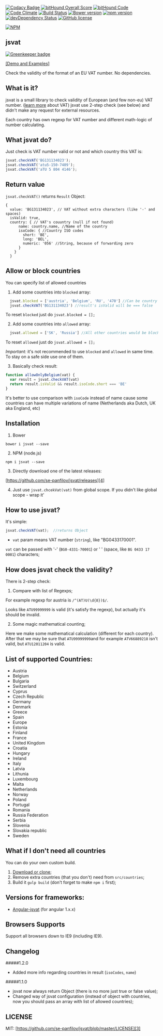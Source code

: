[![Codacy Badge](https://api.codacy.com/project/badge/grade/874e7dce623149e18807bdc0a02671c2)](https://www.codacy.com/app/se-panfilov/jsvat)
[![bitHound Overall Score](https://www.bithound.io/github/se-panfilov/jsvat/badges/score.svg)](https://www.bithound.io/github/se-panfilov/jsvat) [![bitHound Code](https://www.bithound.io/github/se-panfilov/jsvat/badges/code.svg)](https://www.bithound.io/github/se-panfilov/jsvat)
[![Code Climate](https://codeclimate.com/github/se-panfilov/jsvat/badges/gpa.svg)](https://codeclimate.com/github/se-panfilov/jsvat)
[![Build Status](https://travis-ci.org/se-panfilov/jsvat.svg?branch=master)](https://travis-ci.org/se-panfilov/jsvat)
[![Bower version](https://badge.fury.io/bo/jsvat.svg)](http://badge.fury.io/bo/jsvat)
[![npm version](https://badge.fury.io/js/jsvat.svg)](http://badge.fury.io/js/jsvat)
[![devDependency Status](https://david-dm.org/se-panfilov/jsvat/dev-status.svg)](https://david-dm.org/se-panfilov/jsvat#info=devDependencies)
[![GitHub license](https://img.shields.io/github/license/mashape/apistatus.svg)](https://github.com/se-panfilov/jsvat/blob/master/LICENSE)

[![NPM](https://nodei.co/npm/jsvat.png?downloads=true&downloadRank=true&stars=true)](https://nodei.co/npm/jsvat/)


jsvat
-------

[![Greenkeeper badge](https://badges.greenkeeper.io/se-panfilov/jsvat.svg)](https://greenkeeper.io/)

[[Demo and Examples]][2]

Check the validity of the format of an EU VAT number. No dependencies.

What is it?
--------

jsvat is a small library to check validity of European (and few non-eu) VAT number. ([learn more][1] about VAT)
jsvat use 2-step check (see below) and didn't make any request for external resources.

Each country has own regexp for VAT number and different math-logic of number calculating.

What jsvat do?
--------

Just check is VAT number valid or not and which country this VAT is:

  ```javascript
  jsvat.checkVAT('BG131134023'); 
  jsvat.checkVAT('atu5-150-7409');
  jsvat.checkVAT('aTU 5 804 4146');
  ```
  
Return value
---------
 
`jsvat.checkVAT()` returns `Result` Object:

```
{
  value: 'BG131134023', // VAT without extra characters (like '-' and spaces)
  isValid: true, 
  country: { // VAT's couuntry (null if not found)
      name: country.name, //Name of the country
      isoCode: { //Country ISO codes
        short: 'BE', 
        long: 'BEL',
        numeric: '056' //String, because of forwarding zero
      }
    }
  }
```

Allow or block countries
----------

You can specify list of allowed countries

1. Add some countries into `blocked` array:
```javascript
  jsvat.blocked = ['austria', 'Belgium', 'RU', '470'] //Can be country's name or iso code
  jsvat.checkVAT('BG131134023') //result's isValid will be === false
```

To reset `blocked` just do `jsvat.blocked = [];`


2. Add some countries into `allowed` array:
```javascript
  jsvat.allowed = ['SK', 'Russia'] //All other countries would be blocked
```

To reset `allowed` just do `jsvat.allowed = [];`

*Important:* it's not recommended to use `blocked` and `allowed` in same time. To stay on a safe side use one of them.

3. Basically check result:

```javascript
function allowOnlyBelgium(vat) {
  var result = jsvat.checkVAT(vat)
  return result.isValid && result.isoCode.short === 'BE'
}
```
It's better to use comparison with `isoCode` instead of name cause some countries can have multiple variations of name 
(Netherlands aka Dutch, UK aka England, etc)

  
Installation
----------

1. Bower

  `bower i jsvat --save`

2. NPM (node.js)

  `npm i jsvat --save`

3. Directly download one of the latest releases:

  [https://github.com/se-panfilov/jsvat/releases][4]

4. Just use `jsvat.chcekVat(vat)` from global scope.
  If you didn't like global scope - wrap it'

How to use jsvat?
-----
It's simple:

```javascript
jsvat.checkVAT(vat);  //returns Object
```

 - `vat` param means VAT number (`string`), like "BG0433170001".

  `vat` can be passed with '-' (`BG0-4331-70001`) or ' ' (space, like `BG 0433 17 0001`) characters;


How does jsvat check the validity?
---------

There is 2-step check:

1. Compare with list of Regexps;

  For example regexp for austria is `/^(AT)U(\d{8})$/`.

 Looks like `ATU99999999` is valid (it's satisfy the regexp), but actually it's should be invalid.

2. Some magic mathematical counting;

 Here we make some mathematical calculation (different for each country).
 After that we may be sure that `ATU99999999`and for example `ATV66889218` isn't valid, but `ATU12011204` is valid.

List of supported Countries:
---------

 - Austria
 - Belgium
 - Bulgaria
 - Switzerland
 - Cyprus
 - Czech Republic
 - Germany
 - Denmark
 - Greece
 - Spain
 - Europe
 - Estonia
 - Finland
 - France
 - United Kingdom
 - Croatia
 - Hungary
 - Ireland
 - Italy
 - Latvia
 - Lithunia
 - Luxembourg
 - Malta
 - Netherlands
 - Norway
 - Poland
 - Portugal
 - Romania
 - Russia Federation
 - Serbia
 - Slovenia
 - Slovakia republic
 - Sweden

What if I don't need all countries
--------

You can do your own custom build.

 1. [Download or clone][5];
 2. Remove extra countries (that you don't) need from `src/countries`;
 3. Build it `gulp build` (don't forget to make `npm i` first);

Versions for frameworks:
--------

 - [Angular-jsvat][5] (for angular 1.x.x)

Browsers Supports
---------

Support all browsers down to IE9 (including IE9).

Changelog
--------

#####1.2.0
 - Added more info regarding countries in result (`isoCodes`, `name`)

#####1.1.0
  - jsvat now always return Object (there is no more just true or false value);
  - Changed way of jsvat configuration (instead of object with countries, now you should pass an array with list of allowed countries);

LICENSE
-------

MIT: [https://github.com/se-panfilov/jsvat/blob/master/LICENSE][3]

 [1]: https://en.wikipedia.org/wiki/VAT_identification_number
 [2]: https://se-panfilov.github.io/jsvat
 [3]: https://github.com/se-panfilov/jsvat/blob/master/LICENSE
 [4]: https://github.com/se-panfilov/jsvat/releases
 [5]: https://github.com/se-panfilov/angular-jsvat
